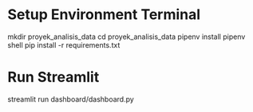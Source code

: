 # Setup Environment Terminal

mkdir proyek_analisis_data
cd proyek_analisis_data
pipenv install
pipenv shell
pip install -r requirements.txt

# Run Streamlit

streamlit run dashboard/dashboard.py
